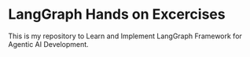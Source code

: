 # LangGraph Hands on Excercises
This is my repository to Learn and Implement LangGraph Framework for Agentic AI Development.